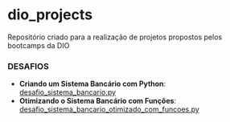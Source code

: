 # dio_projects
Repositório criado para a realização de projetos propostos pelos bootcamps da DIO

### DESAFIOS

- **Criando um Sistema Bancário com Python**: [desafio_sistema_bancario.py](bootcamp_python_ai_backend_developer%2Fdesafio_sistema_bancario.py)
- **Otimizando o Sistema Bancário com Funções**: [desafio_sistema_bancario_otimizado_com_funcoes.py](bootcamp_python_ai_backend_developer%2Fdesafio_sistema_bancario_otimizado_com_funcoes.py)